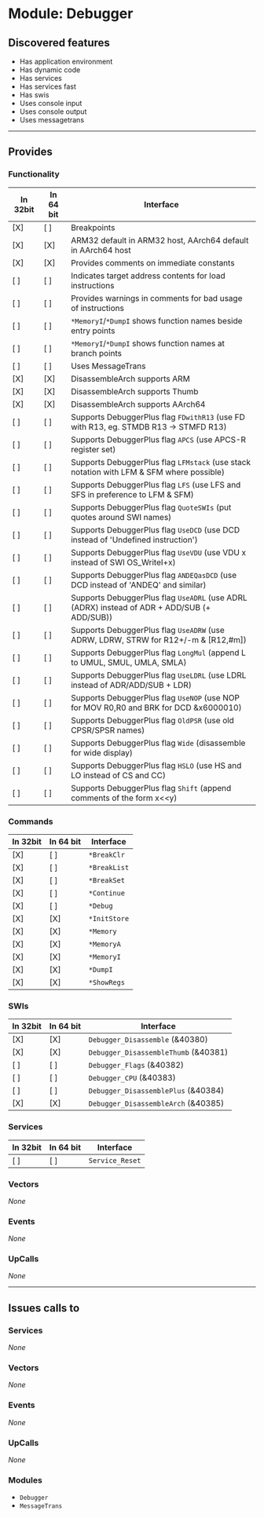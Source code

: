 # Module: Debugger

## Discovered features


* Has application environment
* Has dynamic code
* Has services
* Has services fast
* Has swis
* Uses console input
* Uses console output
* Uses messagetrans

---

## Provides

### Functionality

| In 32bit | In 64 bit | Interface |
|----------|-----------|-----------|
| [X]      | [ ]       | Breakpoints |
| [X]      | [X]       | ARM32 default in ARM32 host, AArch64 default in AArch64 host |
| [X]      | [X]       | Provides comments on immediate constants |
| [ ]      | [ ]       | Indicates target address contents for load instructions |
| [ ]      | [ ]       | Provides warnings in comments for bad usage of instructions |
| [ ]      | [ ]       | `*MemoryI`/`*DumpI` shows function names beside entry points |
| [ ]      | [ ]       | `*MemoryI`/`*DumpI` shows function names at branch points |
| [ ]      | [ ]       | Uses MessageTrans |
| [X]      | [X]       | DisassembleArch supports ARM |
| [X]      | [X]       | DisassembleArch supports Thumb |
| [X]      | [X]       | DisassembleArch supports AArch64 |
| [ ]      | [ ]       | Supports DebuggerPlus flag `FDwithR13` (use FD with R13, eg. STMDB R13 -> STMFD R13) |
| [ ]      | [ ]       | Supports DebuggerPlus flag `APCS` (use APCS-R register set) |
| [ ]      | [ ]       | Supports DebuggerPlus flag `LFMstack` (use stack notation with LFM & SFM where possible) |
| [ ]      | [ ]       | Supports DebuggerPlus flag `LFS` (use LFS and SFS in preference to LFM & SFM) |
| [ ]      | [ ]       | Supports DebuggerPlus flag `QuoteSWIs` (put quotes around SWI names) |
| [ ]      | [ ]       | Supports DebuggerPlus flag `UseDCD` (use DCD instead of 'Undefined instruction') |
| [ ]      | [ ]       | Supports DebuggerPlus flag `UseVDU` (use VDU x instead of SWI OS_WriteI+x) |
| [ ]      | [ ]       | Supports DebuggerPlus flag `ANDEQasDCD` (use DCD instead of 'ANDEQ' and similar) |
| [ ]      | [ ]       | Supports DebuggerPlus flag `UseADRL` (use ADRL (ADRX) instead of ADR + ADD/SUB (+ ADD/SUB)) |
| [ ]      | [ ]       | Supports DebuggerPlus flag `UseADRW` (use ADRW, LDRW, STRW for R12+/-m & [R12,#m]) |
| [ ]      | [ ]       | Supports DebuggerPlus flag `LongMul` (append L to UMUL, SMUL, UMLA, SMLA) |
| [ ]      | [ ]       | Supports DebuggerPlus flag `UseLDRL` (use LDRL instead of ADR/ADD/SUB + LDR) |
| [ ]      | [ ]       | Supports DebuggerPlus flag `UseNOP` (use NOP for MOV R0,R0 and BRK for DCD &x6000010) |
| [ ]      | [ ]       | Supports DebuggerPlus flag `OldPSR` (use old CPSR/SPSR names) |
| [ ]      | [ ]       | Supports DebuggerPlus flag `Wide` (disassemble for wide display) |
| [ ]      | [ ]       | Supports DebuggerPlus flag `HSLO` (use HS and LO instead of CS and CC) |
| [ ]      | [ ]       | Supports DebuggerPlus flag `Shift` (append comments of the form x<<y) |

### Commands


| In 32bit | In 64 bit | Interface |
|----------|-----------|-----------|
| [X]      | [ ]       | `*BreakClr` |
| [X]      | [ ]       | `*BreakList` |
| [X]      | [ ]       | `*BreakSet` |
| [X]      | [ ]       | `*Continue` |
| [X]      | [ ]       | `*Debug` |
| [X]      | [X]       | `*InitStore` |
| [X]      | [X]       | `*Memory` |
| [X]      | [X]       | `*MemoryA` |
| [X]      | [X]       | `*MemoryI` |
| [X]      | [X]       | `*DumpI` |
| [X]      | [X]       | `*ShowRegs` |


### SWIs


| In 32bit | In 64 bit | Interface |
|----------|-----------|-----------|
| [X]      | [X]       | `Debugger_Disassemble` (&40380) |
| [X]      | [X]       | `Debugger_DisassembleThumb` (&40381) |
| [ ]      | [ ]       | `Debugger_Flags` (&40382) |
| [ ]      | [ ]       | `Debugger_CPU` (&40383) |
| [ ]      | [ ]       | `Debugger_DisassemblePlus` (&40384) |
| [X]      | [X]       | `Debugger_DisassembleArch` (&40385) |


### Services


| In 32bit | In 64 bit | Interface |
|----------|-----------|-----------|
| [ ]      | [ ]       | `Service_Reset` |


### Vectors


*None*


### Events


*None*


### UpCalls


*None*


---

## Issues calls to

### Services


*None*


### Vectors


*None*


### Events


*None*


### UpCalls


*None*


### Modules


* `Debugger`
* `MessageTrans`


